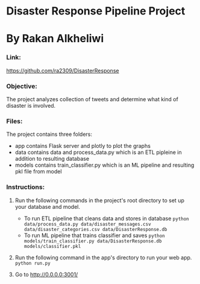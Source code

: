 # Disaster Response Pipeline Project
# By Rakan Alkheliwi
### Link:
https://github.com/ra2309/DisasterResponse
### Objective:
The project analyzes collection of tweets and determine what kind of disaster is involved.
### Files:
The project contains three folders:
- app
contains Flask server and plotly to plot the graphs
- data
contains data and process_data.py which is an ETL pipleine in addition to resulting database
- models
contains train_classifier.py which is an ML pipeline and resulting pkl file from model
### Instructions:
1. Run the following commands in the project's root directory to set up your database and model.

    - To run ETL pipeline that cleans data and stores in database
        `python data/process_data.py data/disaster_messages.csv data/disaster_categories.csv data/DisasterResponse.db`
    - To run ML pipeline that trains classifier and saves
        `python models/train_classifier.py data/DisasterResponse.db models/classifier.pkl`

2. Run the following command in the app's directory to run your web app.
    `python run.py`

3. Go to http://0.0.0.0:3001/
